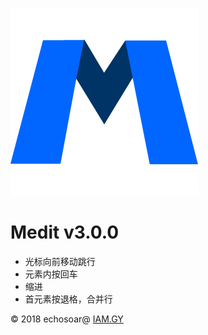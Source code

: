 ![logo](./images/logo.png)
# Medit v3.0.0


+ 光标向前移动跳行
+ 元素内按回车
+ 缩进
+ 首元素按退格，合并行

© 2018 echosoar@ [IAM.GY](http://iam.gy/)
